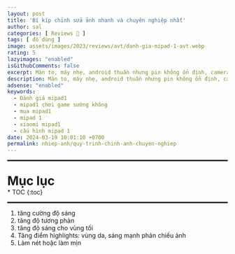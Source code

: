 ```yaml
---
layout: post
title: 'Bí kíp chỉnh sửa ảnh nhanh và chuyên nghiệp nhất'
author: sal
categories: [ Reviews 📝 ]
tags: [ đồ dùng ]
image: assets/images/2023/reviews/avt/danh-gia-mipad-1-avt.webp
rating: 5
lazyimages: "enabled"
isGithubComments: false
excerpt: Màn to, máy nhẹ, android thuần nhưng pin không ổn định, camera không đặc sắc cùng với đó là hiệu năng kém
description: Màn to, máy nhẹ, android thuần nhưng pin không ổn định, camera không đặc sắc cùng với đó là hiệu năng kém
adsense: "enabled"
keywords:
  - Đánh giá mipad1
  - mipad1 chơi game sướng không
  - mua mipad1
  - mipad 1
  - xiaomi mipad1
  - cấu hình mipad 1
date: 2024-03-19 10:01:10 +0700
permalink: nhiep-anh/quy-trinh-chinh-anh-chuyen-nghiep
---
```


<hr style="border: 1px solid #000000;">
<p style="margin-bottom: 0px; font-weight: 700;font-size: 1.75rem;">Mục lục</p>
* TOC
{:toc}

<hr style="border: 1px solid #000000;">

1. tăng cường độ sáng
2. tăng độ tương phản
3. tăng độ sáng cho vùng tối
4. Tăng điểm highlights: vùng da, sáng mạnh phản chiếu ảnh
5. Làm nét hoặc làm mịn

